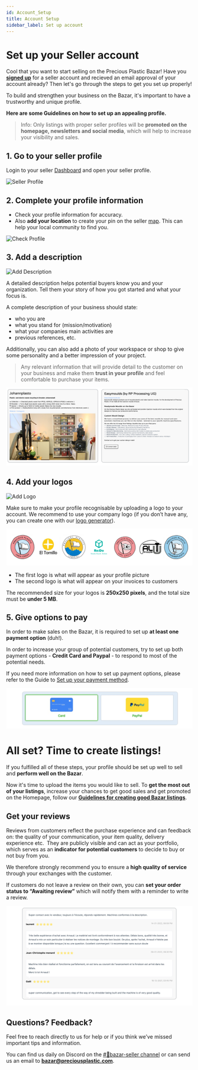 ```yaml
---
id: Account_Setup
title: Account Setup
sidebar_label: Set up account
---
```


<style>
:root {
  --highlight: #f7b77b;
  --hover: #f7b77b;
}
</style>


# Set up your Seller account

Cool that you want to start selling on the Precious Plastic Bazar! Have you **[signed up](https://bazar.preciousplastic.com/index.php?dispatch=companies.apply_for_vendor)** for a seller account and recieved an email approval of your account already? Then let's go through the steps to get you set up properly!

To build and strengthen your business on the Bazar, it's important to have a trustworthy and unique profile.

**Here are some Guidelines on how to set up an appealing profile.** 

> Info: Only listings with proper seller profiles will be **promoted on the homepage, newsletters and social media**, which will help to increase your visibility and sales.

## 1. Go to your seller profile 

Login to your seller [Dashboard](https://bazar.preciousplastic.com/vendor.php?dispatch=auth.login_form&return_url=vendor.php) and open your seller profile.

![Seller Profile](../assets/gif/seller_profile.gif)


## 2. Complete your profile information

- Check your profile information for accuracy.
- Also **add your location** to create your pin on the seller
[map](https://bazar.preciousplastic.com/index.php?dispatch=companies.catalog). This can help your local community to find you.

![Check Profile](../assets/gif/seller_map.gif)


## 3. Add a description
![Add Description](../assets/gif/Description.gif)

A detailed description helps potential buyers know you and your organization. Tell them your story of how you got started and what your focus is.

A complete description of your business should state: 

* who you are
* what you stand for (mission/motivation)
* what your companies main activities are
* previous references, etc.

Additionally, you can also add a photo of your workspace or shop to give some personality and a better impression of your project.

> Any relevant information that will provide detail to the customer on your business and make them **trust in your profile** and feel comfortable to purchase your items.


![Profile Logo](../assets/Business/bazar-profileguide-5.png)



## 4. Add your logos

![Add Logo](../assets/gif/add_logo.gif)

Make sure to make your profile recognisable by uploading a logo to your account. We recommend to use your company logo (if you don’t have any, you can create one with our [logo generator](https://community.preciousplastic.com/academy/universe/yourlogo)).

![Profile Logo](../assets/Business/bazar-profileguide-1.png)

- The first logo is what will appear as your profile picture
- The second logo is what will appear on your invoices to customers

The recommended size for your logos is **250x250 pixels**, and the total size must be **under 5 MB**.

## 5. Give options to pay

In order to make sales on the Bazar, it is required to set up **at least one payment option** (duh!).


In order to increase your group of potential customers, try to set up both payment options - **Credit Card and Paypal** - to respond to most of the potential needs.


If you need more information on how to set up payment options, please refer to the Guide to [Set up your payment method](https://community.preciousplastic.com/academy/business/Setup_Payment).

![Profile Logo](../assets/Business/bazar-profileguide-3.png)



# All set? Time to create listings!
If you fulfilled all of these steps, your profile should be set up well to sell and **perform well on the Bazar**. 

Now it's time to upload the items you would like to sell. To **get the most out of your listings**, increase your chances to get good sales and get promoted on the Homepage, follow our [**Guidelines for creating good Bazar listings**](https://community.preciousplastic.com/academy/business/Image_Size_Guidelines).

## Get your reviews

Reviews from customers reflect the purchase experience and can feedback on: the quality of your communication, your item quality, delivery experience etc.  They are publicly visible and can act as your portfolio, which serves as an **indicator for potential customers** to decide to buy or not buy from you.

We therefore strongly recommend you to ensure a **high quality of service** through your exchanges with the customer.

If customers do not leave a review on their own, you can **set your order status to “Awaiting review”** which will notify them with a reminder to write a review.  

![Profile Logo](../assets/Business/bazar-profileguide-4.png)

## Questions? Feedback?

Feel free to reach directly to us for help or if you think we’ve missed important tips and information.

You can find us daily on Discord on the [#🙌bazar-seller channel](https://discord.gg/2E93VxB3CD) or can send us an email to **bazar@preciousplastic.com**.




